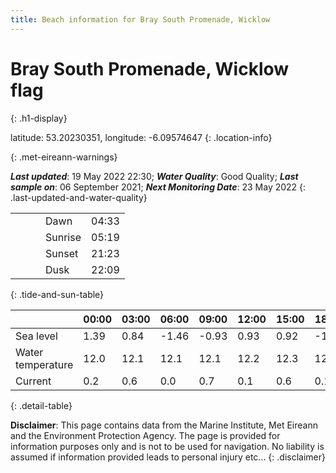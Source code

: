 ```yaml
---
title: Beach information for Bray South Promenade, Wicklow
---
```

# Bray South Promenade, Wicklow <span class="material-icons blue-flag" alt="This a Blue Flag beach">flag</span>
{: .h1-display}

latitude: 53.20230351, longitude: -6.09574647
{: .location-info}


{: .met-eireann-warnings}

___Last updated___: 19 May 2022 22:30; ___Water Quality___: Good Quality;
___Last sample on___: 06 September 2021; ___Next Monitoring Date___: 23 May 2022
{: .last-updated-and-water-quality}

|   |   |   |   |   |
|---|---|---|---|---|
|   |   |   | Dawn  | 04:33 |
|   |   |   | Sunrise  | 05:19 |
|   |   |   | Sunset  | 21:23 |
|   |   |   | Dusk  | 22:09 |
{: .tide-and-sun-table}

<div></div>

| | 00:00 | 03:00 | 06:00 | 09:00 | 12:00 | 15:00 | 18:00 | 21:00 |
|---|---|---|---|---|---|---|---|---|
| Sea level | 1.39 | 0.84 | -1.46 | -0.93| 0.93 | 0.92 | -1.08 | -0.85 |
| Water temperature | 12.0 | 12.1 | 12.1 | 12.1 | 12.2 | 12.3 | 12.4 | 12.3 |
| Current | 0.2 | 0.6 | 0.0 | 0.7 | 0.1| 0.6 | 0.1 | 0.6 |
{: .detail-table}

__Disclaimer__: This page contains data from the Marine Institute,
Met Eireann and the Environment Protection Agency. The page is provided for
information purposes only and is not to be used for navigation. No liability
is assumed if information provided leads to personal injury etc...
{: .disclaimer}
